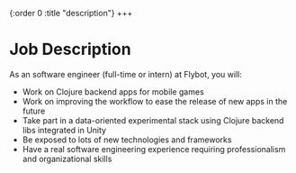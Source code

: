 {:order 0
 :title "description"}
+++

# Job Description

As an software engineer (full-time or intern) at Flybot, you will:
- Work on Clojure backend apps for mobile games
- Work on improving the workflow to ease the release of new apps in the future
- Take part in a data-oriented experimental stack using Clojure backend libs integrated in Unity
- Be exposed to lots of new technologies and frameworks
- Have a real software engineering experience requiring professionalism and organizational skills